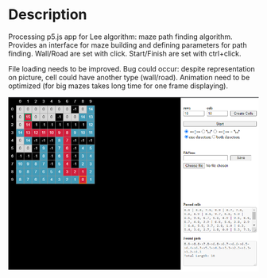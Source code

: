 # Description
Processing p5.js app for Lee algorithm: maze path finding algorithm. Provides an interface for maze building and defining parameters for path finding. 
Wall/Road are set with click. Start/Finish are set with ctrl+click.

File loading needs to be improved.
Bug could occur: despite representation on picture, cell could have another type (wall/road).
Animation need to be optimized (for big mazes takes long time for one frame displaying).

![example1](demo_img/demo_1.png)